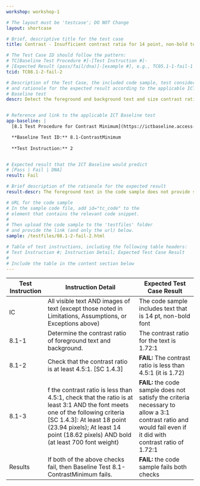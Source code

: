 ```yaml
---
workshop: workshop-1

# The layout must be 'testcase'; DO NOT Change
layout: shortcase

# Brief, descriptive title for the test case
title: Contrast - Insufficient contrast ratio for 14 point, non-bold text

# The Test Case ID should follow the pattern: 
# TC[Baseline Test Procedure #]-[Test Instruction #]-
# [Expected Result (pass/fail/dna)]-[example #], e.g., TC05.1-1-fail-1
tcid: TC08.1-2-fail-2

# Description of the Test Case, the included code sample, test considerations,
# and rationale for the expected result according to the applicable ICT
# Baseline test
descr: Detect the foreground and background text and size contrast ratio. Determine whether contrast ratio is sufficient. The text in the code sample does not provide sufficient contrast between the foreground and background.


# Reference and link to the applicable ICT Baseline test
app-baseline: |
  [8.1 Test Procedure for Contrast Minimum](https://ictbaseline.access-board.gov/08Contrast/#81-test-procedure-for-contrast-minimum)

  **Baseline Test ID:** 8.1-ContrastMinimum
    
  **Test Instruction:** 2


# Expected result that the ICT Baseline would predict
# [Pass | Fail | DNA]
result: Fail

# Brief description of the rationale for the expected result
result-descr: The foreground text in the code sample does not provide sufficient contrast (1.72:1) based on the text size (14 point), foreground color, and background color.

# URL for the code sample
# In the sample code file, add id="tc_code" to the 
# element that contains the relevant code snippet.
#
# Then upload the code sample to the 'testfiles' folder 
# and provide the link (and only the url) below.
sample: /testfiles/08.1-2-fail-2.html

# Table of test instructions, including the following table headers: 
# Test Instruction #; Instruction Detail; Expected Test Case Result
#
# Include the table in the content section below
---
```

| Test Instruction | Instruction Detail | Expected Test Case Result |
|------------------|--------------------|---------------------------|
| IC | All visible text AND images of text (except those noted in Limitations, Assumptions, or Exceptions above) | The code sample includes text that is 14 pt, non-bold font |
| 8.1-1 | Determine the contrast ratio of foreground text and background. | The contrast ratio for the text is 1.72:1 | 
| 8.1-2 | Check that the contrast ratio is at least 4.5:1. [SC 1.4.3] | **FAIL:** The contrast ratio is less than 4.5:1 (it is 1.72) |
| 8.1-3 | f the contrast ratio is less than 4.5:1, check that the ratio is at least 3:1 AND the font meets one of the following criteria [SC 1.4.3]: At least 18 point (23.94 pixels); At least 14 point (18.62 pixels) AND bold (at least 700 font weight) | **FAIL:** the code sample does not satisfy the criteria necessary to allow a 3:1 contrast ratio and would fail even if it did with contrast ratio of 1.72:1 |
| Results | If both of the above checks fail, then Baseline Test 8.1-ContrastMinimum fails. | **FAIL:** the code sample fails both checks |